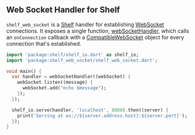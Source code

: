 ## Web Socket Handler for Shelf

`shelf_web_socket` is a [Shelf][] handler for establishing [WebSocket][]
connections. It exposes a single function, [webSocketHandler][], which calls an
`onConnection` callback with a [CompatibleWebSocket][] object for every
connection that's established.

[Shelf]: https://pub.dartlang.org/packages/shelf

[WebSocket]: https://tools.ietf.org/html/rfc6455

[webSocketHandler]: https://api.dartlang.org/apidocs/channels/be/dartdoc-viewer/shelf_web_socket/shelf_web_socket.webSocketHandler

[CompatibleWebSocket]: https://api.dartlang.org/apidocs/channels/be/dartdoc-viewer/http_parser/http_parser.CompatibleWebSocket

```dart
import 'package:shelf/shelf_io.dart' as shelf_io;
import 'package:shelf_web_socket/shelf_web_socket.dart';

void main() {
  var handler = webSocketHandler((webSocket) {
    webSocket.listen((message) {
      webSocket.add("echo $message");
    });
  });

  shelf_io.serve(handler, 'localhost', 8080).then((server) {
    print('Serving at ws://${server.address.host}:${server.port}');
  });
}
```
